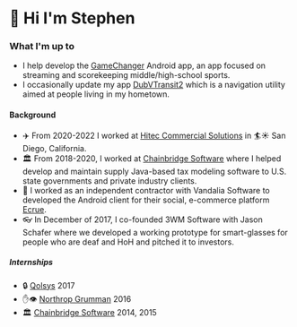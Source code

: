 # 👋 Hi I'm Stephen

### What I'm up to

- I help develop the [GameChanger](https://play.google.com/store/apps/details?id=com.gc.teammanager) Android app, an app focused on streaming and scorekeeping middle/high-school sports.
- I occasionally update my app [DubVTransit2](https://play.google.com/store/apps/details?id=com.stephenwoerner.dubvtransittwo) which is a navigation utility aimed at people living in my hometown.

#### Background

- ✈️ From 2020-2022 I worked at [Hitec Commercial Solutions](https://www.hiteccs.com/) in 🏄☀️ San Diego, California.
- 🏛 From 2018-2020, I worked at [Chainbridge Software](https://chainbridge.com/) where I helped develop and maintain supply Java-based tax modeling software to U.S. state governments and private industry clients.
- 🛒 I worked as an independent contractor with Vandalia Software to developed the Android client for their social, e-commerce platform [Ecrue](http://ecrue.com/).
- 👓 In December of 2017, I co-founded 3WM Software with Jason Schafer where we developed a working prototype for smart-glasses for people who are deaf and HoH and pitched it to investors.

##### Internships
- 🔒 [Qolsys](https://qolsys.com/) 2017
- ✋👁️ [Northrop Grumman](https://www.northropgrumman.com/) 2016
- 🏛 [Chainbridge Software](https://chainbridge.com/) 2014, 2015

